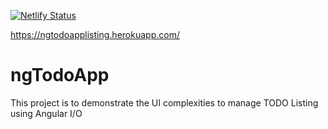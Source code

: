 [![Netlify Status](https://api.netlify.com/api/v1/badges/9f6c4dd9-9ffe-4a3b-9da5-595a7a3611ea/deploy-status)](https://app.netlify.com/sites/jovial-feynman-9b06ec/deploys)

https://ngtodoapplisting.herokuapp.com/ 

# ngTodoApp
This project is to demonstrate the UI complexities to manage TODO Listing using Angular I/O

